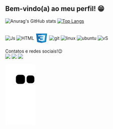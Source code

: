 ## Bem-vindo(a) ao meu perfil! 😁
![Anurag's GitHub stats](https://github-readme-stats.vercel.app/api?username=WilgnerFrasao\&rank_icon=github)
[![Top Langs](https://github-readme-stats.vercel.app/api/top-langs/?username=WilgnerFrasao&layout=compact&theme=radical)](https://github.com/WilgnerFrasão/github-readme-stats)

</div>
<div style="display: inline_block"><br>
  <img align="center" alt="Js" height="30" width="40" src="https://cdn.jsdelivr.net/gh/devicons/devicon/icons/arduino/arduino-original-wordmark.svg">
  <img align="center" alt="HTML" height="30" width="40" src="https://cdn.jsdelivr.net/gh/devicons/devicon/icons/html5/html5-original.svg">
  <img align="center" alt="CSS" height="30" width="40" src="https://raw.githubusercontent.com/devicons/devicon/master/icons/css3/css3-original.svg">
  <img align="center" alt="git" height="30" width="40"
    src="https://cdn.jsdelivr.net/gh/devicons/devicon/icons/git/git-plain.svg" />
  <img align="center" alt="linux" height="30" width="40" src="https://cdn.jsdelivr.net/gh/devicons/devicon/icons/linux/linux-original.svg">
   <img align="center" alt="ubuntu" height="30" width="40" src="https://cdn.jsdelivr.net/gh/devicons/devicon/icons/ubuntu/ubuntu-plain-wordmark.svg">
   <img align="center" alt="vS" height="30" width="40" src="https://cdn.jsdelivr.net/gh/devicons/devicon/icons/vscode/vscode-original.svg">
</div>
 <br>
   Contatos e redes sociais!😉
  
  <div> 
  <a href="https://www.instagram.com/oficina_do_r2/" target="_blank"><img src="https://img.shields.io/badge/-Instagram-%23E4405F?style=for-the-badge&logo=instagram&logoColor=white" target="_blank"></a>
  <a href = "mailto:wilgnerscl@gmail.com"><img src="https://img.shields.io/badge/-Gmail-%23333?style=for-the-badge&logo=gmail&logoColor=white" target="_blank"></a>
  <a href="https://www.linkedin.com/in/wilgner-frasao/" target="_blank"><img src="https://img.shields.io/badge/-LinkedIn-%230077B5?style=for-the-badge&logo=linkedin&logoColor=white" target="_blank"></a>
   <!--<a href="https://discord.gg/5DVhGKVf4h" target="_blank"><img src="https://img.shields.io/badge/Discord-7289DA?style=for-the-badge&logo=discord&logoColor=white" target="_blank"></a>--> 
  
  ![Snake animation](https://github.com/WilgnerFrasao/WilgnerFrasao/blob/output/github-contribution-grid-snake.svg)
  
  </div>

